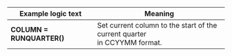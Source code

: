 
|Example logic text|Meaning|
|------------------|-------|
|**COLUMN = RUNQUARTER()**|Set current column to the start of the current quarter<br>in CCYYMM format.|

